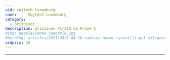 ```yaml
---
uid: vojtech.luxemburg
name:     Vojtěch Luxemburg
category:
  - priznivci
description: příznivec Pirátů na Praze 1
#img: people/jonas-jancarik.jpg
#heroImg: articles/2021/2021-04-16-radnice-neumi-vysvetlit-pul-milionovy-pro-valentu.jpg
ordpriz: 15
---
```



---
